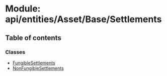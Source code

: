 # Module: api/entities/Asset/Base/Settlements

## Table of contents

### Classes

- [FungibleSettlements](../wiki/api.entities.Asset.Base.Settlements.FungibleSettlements)
- [NonFungibleSettlements](../wiki/api.entities.Asset.Base.Settlements.NonFungibleSettlements)
